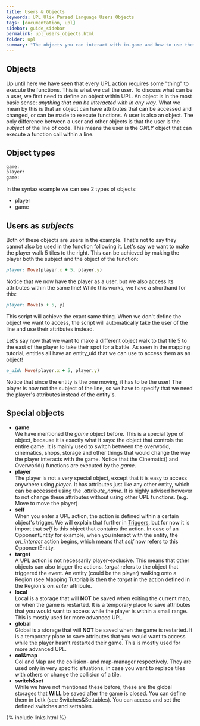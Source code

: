 ```yaml
---
title: Users & Objects
keywords: UPL Ulix Parsed Language Users Objects
tags: [documentation, upl]
sidebar: guide_sidebar
permalink: upl_users_objects.html
folder: upl
summary: "The objects you can interact with in-game and how to use them"
---
```


## Objects

Up until here we have seen that every UPL action requires some "thing" to execute the functions. This is what we call the user.
To discuss what can be a user, we first need to define an object within UPL. An object is in the most basic sense: *anything that can be interacted with in any way*.
What we mean by this is that an object can have attributes that can be accessed and changed, or can be made to execute functions.
A user is also an object. The only difference between a user and other objects is that the user is the *subject* of the line of code.
This means the user is the *ONLY* object that can execute a function call within a line.

## Object types

```ruby
game:
player:
game:
```

In the syntax example we can see 2 types of objects:
 - player
 - game

## Users as *subjects*
Both of these objects are users in the example. That's not to say they cannot also be used in the function following it. Let's say we want to make the player walk 5 tiles to the right. This can be achieved by making the player both the subject and the object of the function:
```ruby
player: Move(player.x + 5, player.y)
```
Notice that we now have the player as a user, but we also access its attributes within the same line! While this works, we have a shorthand for this:
```ruby
player: Move(x + 5, y)
```
This script will achieve the exact same thing. When we don't define the object we want to access, the script will automatically take the user of the line and use their attributes instead.

Let's say now that we want to make a different object walk to that tile 5 to the east of the player to take their spot for a battle. As seen in the mapping tutorial, entities all have an entity_uid that we can use to access them as an object!
```ruby
e_uid: Move(player.x + 5, player.y)
```
Notice that since the entity is the one moving, it has to be the user! The player is now not the subject of the line, so we have to specify that we need the player's attributes instead of the entity's.

## Special objects

 - **game** <br/>
We have mentioned the *game* object before. This is a special type of object, because it is exactly what it says: the object that controls the entire game. It is mainly used to switch between the overworld, cinematics, shops, storage and other things that would change the way the player interacts with the game. Notice that the Cinematic() and Overworld() functions are executed by the *game*.
 - **player**<br/>
The player is not a very special object, except that it is easy to access anywhere using *player*. It has attributes just like any other entity, which can be accessed using the .*attribute_name*. It is highly advised however to not change these attributes without using other UPL functions. (e.g. Move to move the player)
 - **self**<br/>
When you enter a UPL action, the action is defined within a certain object's trigger. We will explain that further in [Triggers](upl_triggers.html), but for now it is import that *self* is this object that contains the action. In case of an OpponentEntity for example, when you interact with the entity, the *on_interact* action begins, which means that *self* now refers to this OpponentEntity.
 - **target**<br/>
A UPL action is not necessarily player-exclusive. This means that other objects can also trigger the actions. *target* refers to the object that triggered the event. An entity (could be the player) walking onto a Region (see Mapping Tutorial) is then the *target* in the action defined in the Region's *on_enter* attribute.
 - **local**<br/>
Local is a storage that will **NOT** be saved when exiting the current map, or when the game is restarted. It is a temporary place to save attributes that you would want to access while the player is within a small range. This is mostly used for more advanced UPL.
 - **global**<br/>
Global is a storage that will **NOT** be saved when the game is restarted. It is a temporary place to save attributes that you would want to access while the player hasn't restarted their game. This is mostly used for more advanced UPL.
 - **col&map**<br/>
Col and Map are the collision- and map-manager respectively. They are used only in very specific situations, in case you want to replace tiles with others or change the collision of a tile.
 - **switch&set**<br/>
 While we have not mentioned these before, these are the global storages that **WILL** be saved after the game is closed. You can define them in Ldtk (see Switches&Settables).
 You can access and set the defined switches and settables.

{% include links.html %}

